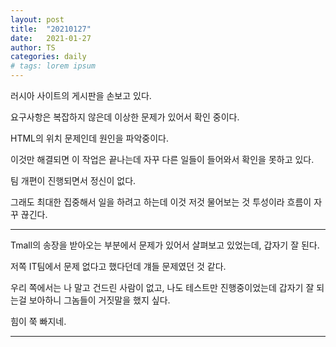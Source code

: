 ```yaml
---
layout: post
title:  "20210127"
date:   2021-01-27
author: TS
categories: daily
# tags: lorem ipsum
---
```


러시아 사이트의 게시판을 손보고 있다.

요구사항은 복잡하지 않은데 이상한 문제가 있어서 확인 중이다.

HTML의 위치 문제인데 원인을 파악중이다.

이것만 해결되면 이 작업은 끝나는데 자꾸 다른 일들이 들어와서 확인을 못하고 있다.

팀 개편이 진행되면서 정신이 없다.

그래도 최대한 집중해서 일을 하려고 하는데 이것 저것 물어보는 것 투성이라 흐름이 자꾸 끊긴다.

---

Tmall의 송장을 받아오는 부분에서 문제가 있어서 살펴보고 있었는데, 갑자기 잘 된다.

저쪽 IT팀에서 문제 없다고 했다던데 걔들 문제였던 것 같다.

우리 쪽에서는 나 말고 건드린 사람이 없고, 나도 테스트만 진행중이었는데 갑자기 잘 되는걸 보아하니 그놈들이 거짓말을 했지 싶다.

힘이 쭉 빠지네.

---
